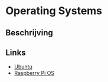 # Operating Systems

## Beschrijving

## Links

- [Ubuntu](linux/ubuntu/ubuntu.md)
- [Raspberry Pi OS](linux/raspberry_pi_os/raspberry_pi_os.md)
